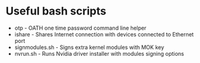 # Useful bash scripts

- otp            - OATH one time password command line helper
- ishare         - Shares Internet connection with devices connected to Ethernet port
- signmodules.sh - Signs extra kernel modules with MOK key
- nvrun.sh       - Runs Nvidia driver installer with modules signing options
